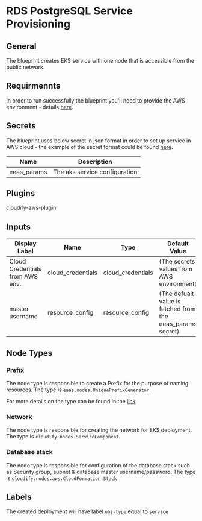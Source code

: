# RDS PostgreSQL Service Provisioning

## General

The blueprint creates EKS service with one node that is accessible from the public network.

## Requirmennts

In order to run successfully the blueprint you'll need to provide the AWS environment - details [here](https://github.com/cloudify-community/eaas-example). 

## Secrets

The blueprint uses below secret in json format in order to set up service in AWS cloud - the example of the secret format could be found [here](https://github.com/cloudify-community/eaas-example/blob/master/secret.json).

| Name                  | Description                      |
| --------------------- | -------------------------------- |
| eeas_params           | The aks service configuration    |


## Plugins

cloudify-aws-plugin

## Inputs

| Display Label                      | Name                | Type              | Default Value                                              |
| ---------------------------------- | ------------------- | ----------------- | ---------------------------------------------------------- |
| Cloud Credentials from AWS env.    | cloud_credentials   | cloud_credentials | (The secrets values from AWS environment)                  |
| master username                    | resource_config     | resource_config   | (The defualt value is fetched from the eeas_params secret) |

## Node Types

### Prefix
The node type is responsible to create a Prefix for the purpose of naming resources.
The type is `eaas.nodes.UniquePrefixGenerator`.

For more details on the type can be found in the [link](https://github.com/cloudify-community/eaas-example/blob/master/utils/custom_types.yaml)

### Network
The node type is responsible for creating the network for EKS deployment. 
The type is `cloudify.nodes.ServiceComponent`.

### Database stack
The node type is responsible for configuration of the database stack such as Security group, subnet & database master username/password. 
The type is `cloudify.nodes.aws.CloudFormation.Stack`

## Labels

The created deployment will have label `obj-type` equal to `service`